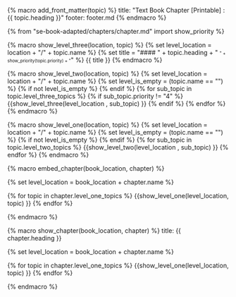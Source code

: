 {% macro add_front_matter(topic) %}
title: "Text Book Chapter [Printable] : {{ topic.heading }}"
footer: footer.md
{% endmacro %}

{% from "se-book-adapted/chapters/chapter.md" import show_priority %}

{% macro show_level_three(location, topic) %}
{% set level_location =  location + "/" + topic.name %}
{% set title =  "#### " + topic.heading + " <small><small>" + show_priority(topic.priority) + "</small></small>" %}
{{ title }}
<include src="{{ level_location }}/text.md#body" />
{% endmacro %}


{% macro show_level_two(location, topic) %}
{% set level_location =  location + "/" + topic.name %}
{% set level_is_empty =  (topic.name == "") %}
{% if not level_is_empty %}
  <include src="{{ level_location }}/text.md#title"/>
{% endif %}
  {% for sub_topic in topic.level_three_topics %}
    {% if sub_topic.priority != "4" %}
      {{show_level_three(level_location , sub_topic) }}
    {% endif %}
  {% endfor %}
{% endmacro %}


{% macro show_level_one(location, topic) %}
{% set level_location =  location + "/" + topic.name %}
{% set level_is_empty =  (topic.name == "") %}
{% if not level_is_empty %}
  <include src="{{ level_location }}/text.md#title" />
{% endif %}
  {% for sub_topic in topic.level_two_topics %}
    {{show_level_two(level_location , sub_topic) }}
  {% endfor %}
{% endmacro %}


{% macro embed_chapter(book_location, chapter) %}

{% set level_location =  book_location + chapter.name %}

<div id="title">
  <include src="{{ level_location }}/text.md#title" />
</div>

{% for topic in chapter.level_one_topics %}
  {{show_level_one(level_location, topic) }}
{% endfor %}

{% endmacro %}


{% macro show_chapter(book_location, chapter) %}
<frontmatter>
title: {{ chapter.heading }}
</frontmatter>

{% set level_location =  book_location + chapter.name %}
<link rel="stylesheet" href="{{baseUrl}}/book/css/textbook.css">

<div class="website-content">

<div id="title">
  <include src="{{ level_location }}/text.md#title" />
</div>

<include src="../print.md#printable-version-description" />

{% for topic in chapter.level_one_topics %}
  {{show_level_one(level_location, topic) }}
{% endfor %}

</div>
{% endmacro %}